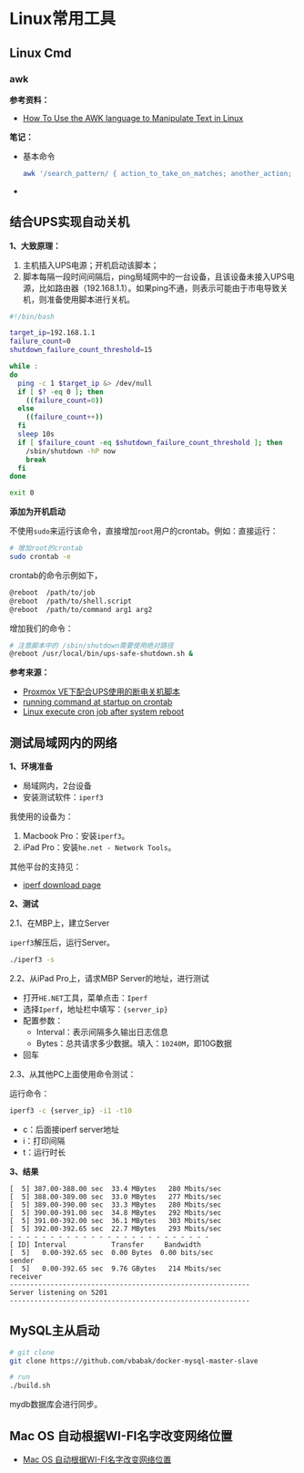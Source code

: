 # Linux常用工具



## Linux Cmd



### awk

**参考资料：**

- [How To Use the AWK language to Manipulate Text in Linux](https://www.digitalocean.com/community/tutorials/how-to-use-the-awk-language-to-manipulate-text-in-linux)

**笔记：**

- 基本命令

  ```bash
  awk '/search_pattern/ { action_to_take_on_matches; another_action; }' file_to_parse
  ```

  

- 



## 结合UPS实现自动关机

**1、大致原理：**

1. 主机插入UPS电源；开机启动该脚本；
1. 脚本每隔一段时间间隔后，ping局域网中的一台设备，且该设备未接入UPS电源，比如路由器（192.168.1.1）。如果ping不通，则表示可能由于市电导致关机，则准备使用脚本进行关机。



```bash
#!/bin/bash

target_ip=192.168.1.1
failure_count=0
shutdown_failure_count_threshold=15

while :
do
  ping -c 1 $target_ip &> /dev/null
  if [ $? -eq 0 ]; then
    ((failure_count=0))
  else
    ((failure_count++))
  fi
  sleep 10s
  if [ $failure_count -eq $shutdown_failure_count_threshold ]; then
    /sbin/shutdown -hP now
    break
  fi
done

exit 0
```

**添加为开机启动**

不使用`sudo`来运行该命令，直接增加`root`用户的crontab。例如：直接运行：

```bash
# 增加root的crontab
sudo crontab -e
```

crontab的命令示例如下，

```bash
@reboot  /path/to/job
@reboot  /path/to/shell.script
@reboot  /path/to/command arg1 arg2
```

增加我们的命令：

```bash
# 注意脚本中的 /sbin/shutdown需要使用绝对路径
@reboot /usr/local/bin/ups-safe-shutdown.sh &
```

**参考来源：**

- [Proxmox VE下配合UPS使用的断电关机脚本](https://juejin.im/post/6874098313839575047)
- [running command  at startup on crontab](https://askubuntu.com/questions/735935/running-command-at-startup-on-crontab)
- [Linux execute cron job after system reboot](https://www.cyberciti.biz/faq/linux-execute-cron-job-after-system-reboot/)


## 测试局域网内的网络

**1、环境准备**

- 局域网内，2台设备
- 安装测试软件：`iperf3`

我使用的设备为：
1. Macbook Pro：安装`iperf3`。
2. iPad Pro：安装`he.net - Network Tools`。

其他平台的支持见：

- [iperf download page](https://iperf.fr/iperf-download.php)


**2、测试**

2.1、在MBP上，建立Server

`iperf3`解压后，运行Server。

```bash
./iperf3 -s
```

2.2、从iPad Pro上，请求MBP Server的地址，进行测试


- 打开`HE.NET`工具，菜单点击：`Iperf`
- 选择`Iperf`，地址栏中填写：`{server_ip}`
- 配置参数：
  - Interval：表示间隔多久输出日志信息
  - Bytes：总共请求多少数据。填入：`10240M`，即10G数据
- 回车


2.3、从其他PC上面使用命令测试：

运行命令：

```bash
iperf3 -c {server_ip} -i1 -t10
```

- c：后面接iperf server地址
- i：打印间隔
- t：运行时长



**3、结果**


```
[  5] 387.00-388.00 sec  33.4 MBytes   280 Mbits/sec
[  5] 388.00-389.00 sec  33.0 MBytes   277 Mbits/sec
[  5] 389.00-390.00 sec  33.3 MBytes   280 Mbits/sec
[  5] 390.00-391.00 sec  34.8 MBytes   292 Mbits/sec
[  5] 391.00-392.00 sec  36.1 MBytes   303 Mbits/sec
[  5] 392.00-392.65 sec  22.7 MBytes   293 Mbits/sec
- - - - - - - - - - - - - - - - - - - - - - - - -
[ ID] Interval           Transfer     Bandwidth
[  5]   0.00-392.65 sec  0.00 Bytes  0.00 bits/sec                  sender
[  5]   0.00-392.65 sec  9.76 GBytes   214 Mbits/sec                  receiver
-----------------------------------------------------------
Server listening on 5201
-----------------------------------------------------------
```


## MySQL主从启动

```bash
# git clone
git clone https://github.com/vbabak/docker-mysql-master-slave

# run
./build.sh
```


mydb数据库会进行同步。


## Mac OS 自动根据WI-FI名字改变网络位置

- [Mac OS 自动根据WI-FI名字改变网络位置](https://razeencheng.com/post/auto-change-network-location-base-on-name-of-wifi.html)



